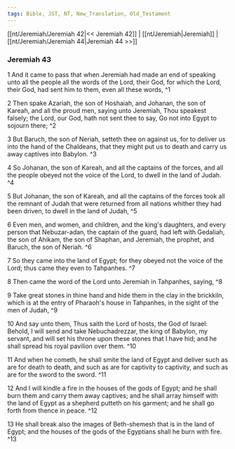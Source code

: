 ```yaml
---
tags: Bible, JST, NT, New_Translation, Old_Testament
---
```


[[nt/Jeremiah/Jeremiah 42|<< Jeremiah 42]] | [[nt/Jeremiah|Jeremiah]] | [[nt/Jeremiah/Jeremiah 44|Jeremiah 44 >>]]

### Jeremiah 43

1 And it came to pass that when Jeremiah had made an end of speaking unto all the people all the words of the Lord, their God, for which the Lord, their God, had sent him to them, even all these words,  ^1

2 Then spake Azariah, the son of Hoshaiah, and Johanan, the son of Kareah, and all the proud men, saying unto Jeremiah, Thou speakest falsely; the Lord, our God, hath not sent thee to say, Go not into Egypt to sojourn there;  ^2

3 But Baruch, the son of Neriah, setteth thee on against us, for to deliver us into the hand of the Chaldeans, that they might put us to death and carry us away captives into Babylon.  ^3

4 So Johanan, the son of Kareah, and all the captains of the forces, and all the people obeyed not the voice of the Lord, to dwell in the land of Judah.  ^4

5 But Johanan, the son of Kareah, and all the captains of the forces took all the remnant of Judah that were returned from all nations whither they had been driven, to dwell in the land of Judah,  ^5

6 Even men, and women, and children, and the king\'s daughters, and every person that Nebuzar-adan, the captain of the guard, had left with Gedaliah, the son of Ahikam, the son of Shaphan, and Jeremiah, the prophet, and Baruch, the son of Neriah.  ^6

7 So they came into the land of Egypt; for they obeyed not the voice of the Lord; thus came they even to Tahpanhes.  ^7

8 Then came the word of the Lord unto Jeremiah in Tahpanhes, saying,  ^8

9 Take great stones in thine hand and hide them in the clay in the brickkiln, which is at the entry of Pharaoh\'s house in Tahpanhes, in the sight of the men of Judah,  ^9

10 And say unto them, Thus saith the Lord of hosts, the God of Israel: Behold, I will send and take Nebuchadrezzar, the king of Babylon, my servant, and will set his throne upon these stones that I have hid; and he shall spread his royal pavilion over them.  ^10

11 And when he cometh, he shall smite the land of Egypt and deliver such as are for death to death, and such as are for captivity to captivity, and such as are for the sword to the sword.  ^11

12 And I will kindle a fire in the houses of the gods of Egypt; and he shall burn them and carry them away captives; and he shall array himself with the land of Egypt as a shepherd putteth on his garment; and he shall go forth from thence in peace.  ^12

13 He shall break also the images of Beth-shemesh that is in the land of Egypt; and the houses of the gods of the Egyptians shall he burn with fire.  ^13

 

